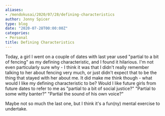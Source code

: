 ```yaml
---
aliases:
- /mendokusai/2020/07/28/defining-characteristics
author: Jonny Spicer
type: blog
date: "2020-07-28T00:00:00Z"
categories:
- Personal
title: Defining Characteristics
---
```

Today, a girl I went on a couple of dates with last year used "partial to a bit of fencing" as my
defining characteristic, and I found it hilarious. I'm not even particularly sure why - I think it was that I didn't really remember
talking to her about fencing very much, or just didn't expect that to be the thing that stayed with her about me. It did make me
think though - what would I like my defining characteristic to be? Would I like future girls from future dates to refer to me as
"partial to a bit of social justice?" "Partial to some witty banter?" "Partial the sound of his own voice?"

Maybe not so much the last one, but I think it's a fun(ny) mental exercise to undertake.
